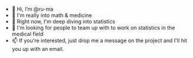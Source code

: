 - 👋 Hi, I’m @ru-ma
- 👀 I'm really into math & medicine
- 🌱 Right now, I'm deep diving into statistics
- 💞️ I'm looking for people to team up with to work on statistics in the medical field
- 📫 If you're interested, just drop me a message on the project and I'll hit you up with an email.

<!---
ruth-ma/ruth-ma is a ✨ special ✨ repository because its `README.md` (this file) appears on your GitHub profile.
You can click the Preview link to take a look at your changes.
--->
